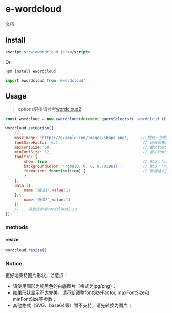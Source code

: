 # e-wordcloud

[文档](https://yokiyokiyoki.github.io/e-wordcloud/)

## Install

```html
<script src="ewordcloud.js"></script>
```

Or

```shell
npm install ewordcloud
```

```js
import ewordcloud from 'ewordcloud'
```

## Usage
> options更多请参考[wordcloud2](https://github.com/timdream/wordcloud2.js/blob/gh-pages/API.md)

```js
const wordcloud = new ewordcloud(document.querySelector('.wordcloud'));

wordcloud.setOption({
    // ...
    maskImage: 'https://example.com/images/shape.png',     // 提供一张图片（链接方式，仅支持jpg/png），根据其形状进行词云渲染
    fontSizeFactor: 0.1,                                    // 词云权重系数，默认为0.1
    maxFontSize: 60,                                        // 最大fontSize，用来控制weightFactor，默认60
    minFontSize: 12,                                        // 最小fontSize，用来控制weightFactor，默认12
    tooltip: {
        show: true,                                         // 默认：false
        backgroundColor: 'rgba(0, 0, 0, 0.701961)',         // 默认：'rgba(0, 0, 0, 0.701961)'
        formatter: function(item) {                         // 数据格式化函数，item为list的一项
        }
    },
    data:[{
        name:'测试1',value:11
    },{
        name:'测试2',value:11
    }]
    // ...其余请参考wordcloud2.js
});
```

### methods

#### resize

```js
wordcloud.resize()
```

### Notice

更好地支持图片形状，注意点：
- 请使用图形为纯黑色的白底图片（格式为jpg/png）；
- 如果形状显示不太完美，请不断调整fontSizeFactor, maxFontSize和minFontSize等参数；
- 其他格式（SVG、base64等）暂不支持，请先转换为图片；